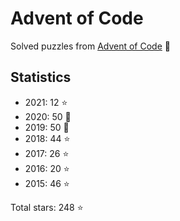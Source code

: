# Advent of Code

Solved puzzles from [Advent of Code](https://adventofcode.com) :christmas_tree:

## Statistics

- 2021: 12 :star:
- 2020: 50 :star2:
- 2019: 50 :star2:
- 2018: 44 :star:
- 2017: 26 :star:
- 2016: 20 :star:
- 2015: 46 :star:

Total stars: 248 :star:
